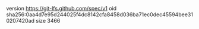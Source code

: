 version https://git-lfs.github.com/spec/v1
oid sha256:0aa4d7e95d244025f4dc8142cfa8458d036ba71ec0dec45594bee310207420ad
size 3466
